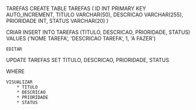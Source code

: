 TAREFAS
CREATE TABLE TAREFAS 
(
	ID INT PRIMARY KEY AUTO_INCREMENT,
	TITULO VARCHAR(50),
	DESCRICAO VARCHAR(255),
	PRIORIDADE INT,
	STATUS VARCHAR(20)
)


CRIAR
INSERT INTO TAREFAS
(TITULO, DESCRICAO, PRIORIDADE, STATUS)
VALUES
('NOME TAREFA', 'DESCRICAO TAREFA', 1, 'A FAZER')



	EDITAR
UPDATE TAREFAS
SET TITULO, DESCRICAO, PRIORIDADE, STATUS

WHERE 

	VISUALIZAR
		* TITULO
		* DESCRICAO
		* PRIORIDADE
		* STATUS

